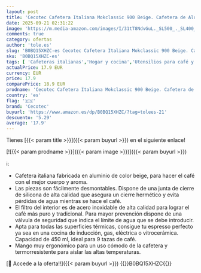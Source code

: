 ```yaml
---
layout: post
title: 'Cecotec Cafetera Italiana Mokclassic 900 Beige. Cafetera de Aluminio  Para toda Cocina  9 Tazas de Café  Junta de Silicona  Mango Ergonómico y Termorresistente  Filtro y Válcula de Acero Inoxidable'
date: 2025-09-21 02:31:22
image: 'https://m.media-amazon.com/images/I/31tT8NdvGuL._SL500_._SL400_.jpg'
comments: true
category: ofertas
author: 'tole.es'
slug: 'B0BQ15XHZC-es Cecotec Cafetera Italiana Mokclassic 900 Beige. Cafetera...'
sku: 'B0BQ15XHZC-es'
tags: [ 'Cafeteras italianas','Hogar y cocina','Utensilios para café y té','cafetera','cecotec','🇪🇸', ]
actualPrice: 17.9 EUR
currency: EUR
price: 17.9
comparePrice: 18.9 EUR
prodname: 'Cecotec Cafetera Italiana Mokclassic 900 Beige. Cafetera de Aluminio  Para toda Cocina  9 Tazas de Café  Junta de Silicona  Mango Ergonómico y Termorresistente  Filtro y Válcula de Acero Inoxidable'
country: 'es'
flag: '🇪🇸'
brand: 'Cecotec'
buyurl: 'https://www.amazon.es/dp/B0BQ15XHZC/?tag=tolees-21'
descuento: '5.29'
average: '17.9'
---
```


Tienes [{{< param title >}}]({{< param buyurl >}}) en el siguiente enlace!

[![{{< param prodname >}}]({{< param image >}})]({{< param buyurl >}})

ℹ️:

- Cafetera italiana fabricada en aluminio de color beige, para hacer el café con el mejor cuerpo y aroma.
- Las piezas son fácilmente desmontables. Dispone de una junta de cierre de silicona de alta calidad que asegura un cierre hermético y evita pérdidas de agua mientras se hace el café.
- El filtro del interior es de acero inoxidable de alta calidad para lograr el café más puro y tradicional. Para mayor prevención dispone de una válvula de seguridad que indica el límite de agua que se debe introducir.
- Apta para todas las superficies térmicas, consigue tu espresso perfecto ya sea en una cocina de inducción, gas, eléctrica o vitrocerámica. Capacidad de 450 ml, ideal para 9 tazas de café.
- Mango muy ergonómico para un uso cómodo de la cafetera y termorresistente para aislar las altas temperaturas.

[🛒 Accede a la oferta!!]({{< param buyurl >}})
{{<world>}}B0BQ15XHZC{{</world>}}

